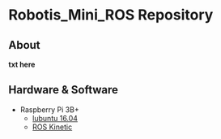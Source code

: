 # Robotis_Mini_ROS Repository

## About
**txt here**

## Hardware & Software

* Raspberry Pi 3B+
  * [lubuntu 16.04](https://releases.ubuntu-mate.org/archived/xenial/armhf/) 
  * [ROS Kinetic](http://wiki.ros.org/kinetic/Installation/Ubuntu)
